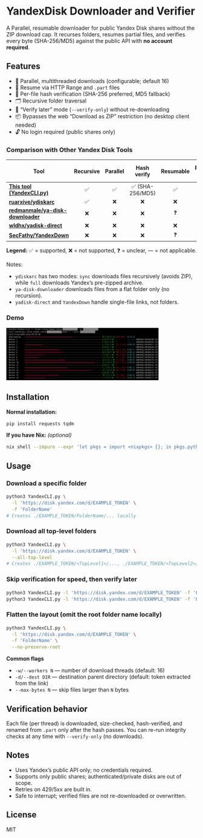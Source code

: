 # YandexDisk Downloader and Verifier

A Parallel, resumable downloader for public Yandex Disk shares without the ZIP download cap. It recurses folders, resumes partial files, and verifies every byte (SHA-256/MD5) against the public API with **no account required**.

## Features

- 🚀 Parallel, multithreaded downloads (configurable; default 16)
- 🔄 Resume via HTTP Range and `.part` files
- 🔐 Per-file hash verification (SHA-256 preferred, MD5 fallback)
- 🗂️ Recursive folder traversal
- 🧪 “Verify later” mode (`--verify-only`) without re-downloading
- 📦 Bypasses the web “Download as ZIP” restriction (no desktop client needed)
- 🔓 No login required (public shares only)

### Comparison with Other Yandex Disk Tools

| Tool | Recursive | Parallel | Hash verify | Resumable | Preserves tree | **Avoids web ZIP** | CLI |
|---|:--:|:--:|:--:|:--:|:--:|:--:|:--:|
| **[This tool (YandexCLI.py)](YandexCLI.py)** | ✅ | ✅ | ✅ (SHA-256/MD5) | ✅ | ✅ | ✅ | ✅ |
| **[ruarxive/ydiskarc](https://github.com/ruarxive/ydiskarc)** | ✅ | ❌ | ❌ | ❌ | ✅ | ✅ / ❌ | ✅ |
| **[redmanmale/ya-disk-downloader](https://github.com/redmanmale/ya-disk-downloader)** | ❌ | ❌ | ❌ | ❓ | — | ❓ | ✅ |
| **[wldhx/yadisk-direct](https://github.com/wldhx/yadisk-direct)** | ❌ | ❌ | ❌ | ❌ | — | — | ✅ |
| **[SecFathy/YandexDown](https://github.com/SecFathy/YandexDown)** | ❌ | ❌ | ❌ | ❓ | — | ❌ | ✅ |

**Legend:** ✅ = supported, ❌ = not supported, ❓ = unclear, — = not applicable.

Notes:  
- `ydiskarc` has two modes: `sync` downloads files recursively (avoids ZIP), while `full` downloads Yandex’s pre-zipped archive.  
- `ya-disk-downloader` downloads files from a flat folder only (no recursion).  
- `yadisk-direct` and `YandexDown` handle single-file links, not folders.

### Demo

<p>
  <img src="assets/demo.gif" alt="CLI demo" width="80%">
</p>

## Installation

**Normal installation:**
```bash
pip install requests tqdm
```

**If you have Nix:** *(optional)*
```bash
nix shell --impure --expr 'let pkgs = import <nixpkgs> {}; in pkgs.python312.withPackages (ps: [ ps.requests ps.tqdm ])'
```

## Usage

### Download a specific folder

```bash
python3 YandexCLI.py \
  -l 'https://disk.yandex.com/d/EXAMPLE_TOKEN' \
  -f 'FolderName'
# Creates ./EXAMPLE_TOKEN/FolderName/... locally
```

### Download all top-level folders

```bash
python3 YandexCLI.py \
  -l 'https://disk.yandex.com/d/EXAMPLE_TOKEN' \
  --all-top-level
# Creates ./EXAMPLE_TOKEN/<TopLevel1>/..., ./EXAMPLE_TOKEN/<TopLevel2>/...
```

### Skip verification for speed, then verify later

```bash
python3 YandexCLI.py -l 'https://disk.yandex.com/d/EXAMPLE_TOKEN' -f 'FolderName' --no-verify
python3 YandexCLI.py -l 'https://disk.yandex.com/d/EXAMPLE_TOKEN' -f 'FolderName' --verify-only
```

### Flatten the layout (omit the root folder name locally)

```bash
python3 YandexCLI.py \
  -l 'https://disk.yandex.com/d/EXAMPLE_TOKEN' \
  -f 'FolderName' \
  --no-preserve-root
```

**Common flags**

- `-w/--workers N` — number of download threads (default: 16)
- `-d/--dest DIR` — destination parent directory (default: token extracted from the link)
- `--max-bytes N` — skip files larger than `N` bytes

## Verification behavior

Each file (per thread) is downloaded, size-checked, hash-verified, and renamed from `.part` only after the hash passes. You can re-run integrity checks at any time with `--verify-only` (no downloads).

## Notes

- Uses Yandex’s public API only; no credentials required.
- Supports only public shares; authenticated/private disks are out of scope.
- Retries on 429/5xx are built in.
- Safe to interrupt; verified files are not re-downloaded or overwritten.

## License

MIT
